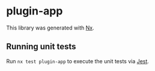 # plugin-app

This library was generated with [Nx](https://nx.dev).

## Running unit tests

Run `nx test plugin-app` to execute the unit tests via [Jest](https://jestjs.io).
